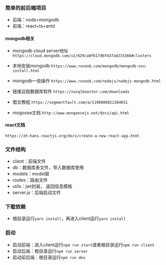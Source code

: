 ### 简单的前后端项目
- 后端：node+mongodb
- 前端：react+ts+antd

#### mongodb相关
- mongodb cloud server地址
``https://cloud.mongodb.com/v2/629ca0f617d6f437ad233366#clusters``

- 本地安装mongodb
``https://www.runoob.com/mongodb/mongodb-osx-install.html``

- mongodb一些操作
``https://www.runoob.com/nodejs/nodejs-mongodb.html``

- 链接远程数据库软件
``https://nosqlbooster.com/downloads``

- 图文教程
``https://segmentfault.com/a/1190000021364651``

- mogoose文档
``http://www.mongoosejs.net/docs/api.html``

#### react文档
``https://zh-hans.reactjs.org/docs/create-a-new-react-app.html``

### 文件结构
- client：前端文件
- db：数据库表文件，导入数据库使用
- models：model层
- routes：路由文件
- utils：jwt封装， 返回信息模板
- server.js：后端启动文件

### 下载依赖
- 根目录运行``yarn install``，再进入client运行``yarn install``

### 启动
- 启动前端：进入client运行``npm run start``或者根目录运行``npm run client``
- 启动后端：根目录运行``npm run server``
- 启动前后端：根目录运行``npm run dev``